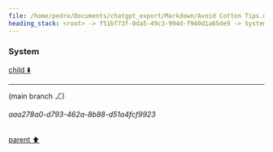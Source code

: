 ```yaml
---
file: /home/pedro/Documents/chatgpt_export/Markdown/Avoid Cotton Tips.md
heading_stack: <root> -> f51bf73f-0da5-49c3-994d-f940d1a65de9 -> System -> 2e9c91d0-73a1-496b-affc-8b241d7015be -> System
---
```

### System

[child ⬇️](#aaa278a0-d793-462a-8b88-d51a4fcf9923)

---

(main branch ⎇)
###### aaa278a0-d793-462a-8b88-d51a4fcf9923
[parent ⬆️](#2e9c91d0-73a1-496b-affc-8b241d7015be)
